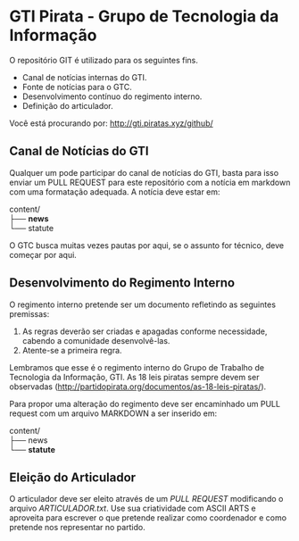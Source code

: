 # GTI Pirata - Grupo de Tecnologia da Informação

O repositório GIT é utilizado para os seguintes fins.

* Canal de notícias internas do GTI.
* Fonte de notícias para o GTC.
* Desenvolvimento contínuo do regimento interno.
* Definição do articulador.

Você está procurando por: http://gti.piratas.xyz/github/

## Canal de Notícias do GTI

Qualquer um pode participar do canal de notícias do GTI, basta para isso enviar um PULL REQUEST para este repositório com a notícia em markdown com uma formatação adequada. A notícia deve estar em:

content/    
├── **news**    
└── statute     

O GTC busca muitas vezes pautas por aqui, se o assunto for técnico, deve começar por aqui.

## Desenvolvimento do Regimento Interno

O regimento interno pretende ser um documento refletindo as seguintes premissas:

1. As regras deverão ser criadas e apagadas conforme necessidade, cabendo a comunidade desenvolvê-las.
2. Atente-se a primeira regra.

Lembramos que esse é o regimento interno do Grupo de Trabalho de Tecnologia da Informação, GTI. As 18 leis piratas sempre devem ser observadas (http://partidopirata.org/documentos/as-18-leis-piratas/).

Para propor uma alteração do regimento deve ser encaminhado um PULL request com um arquivo MARKDOWN a ser inserido em:

content/    
├── news    
└── **statute**     

## Eleição do Articulador

O articulador deve ser eleito através de um _PULL REQUEST_ modificando o arquivo _ARTICULADOR.txt_. Use sua criatividade com ASCII ARTS e aproveita para escrever o que pretende realizar como coordenador e como pretende nos representar no partido.
